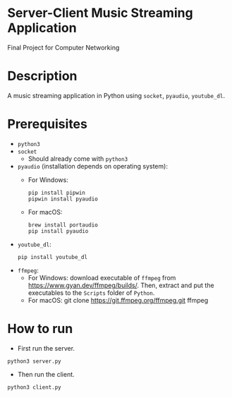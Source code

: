# Server-Client Music Streaming Application
Final Project for Computer Networking

# Description
A music streaming application in Python using ```socket```, ```pyaudio```, ```youtube_dl```.

# Prerequisites
- ```python3```
- ```socket```
  - Should already come with ```python3```
- ```pyaudio``` (installation depends on operating system):
  - For Windows:
    
    ```
    pip install pipwin
    pipwin install pyaudio
    ```
  - For macOS:
    ```
    brew install portaudio
    pip install pyaudio
    ```
- ```youtube_dl```:
    ```
    pip install youtube_dl
    ```
- ```ffmpeg```:
  - For Windows: download executable of ```ffmpeg``` from https://www.gyan.dev/ffmpeg/builds/. Then, extract and put the executables to the ```Scripts``` folder of ```Python```.
  - For macOS: git clone https://git.ffmpeg.org/ffmpeg.git ffmpeg
# How to run
- First run the server.
```
python3 server.py
```
- Then run the client.
```
python3 client.py
```